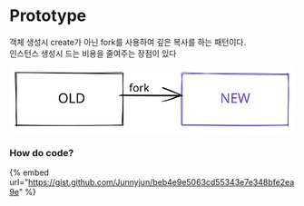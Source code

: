 # Prototype

객체 생성시 create가 아닌 fork를 사용하여 깊은 복사를 하는 패턴이다.\
인스턴스 생성시 드는 비용을 줄여주는 장점이 있다

<img src="../../.gitbook/assets/file.excalidraw (3) (1).svg" alt="" class="gitbook-drawing">

### How do code?

{% embed url="https://gist.github.com/Junnyjun/beb4e9e5063cd55343e7e348bfe2ea9e" %}
